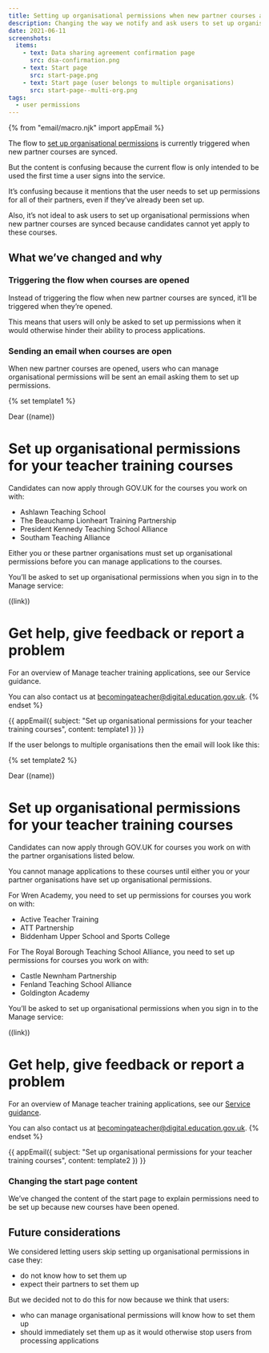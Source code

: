 ```yaml
---
title: Setting up organisational permissions when new partner courses are opened
description: Changing the way we notify and ask users to set up organisational permissions for newly opened partner courses
date: 2021-06-11
screenshots:
  items:
    - text: Data sharing agreement confirmation page
      src: dsa-confirmation.png
    - text: Start page
      src: start-page.png
    - text: Start page (user belongs to multiple organisations)
      src: start-page--multi-org.png
tags:
  - user permissions
---
```


{% from "email/macro.njk" import appEmail %}

The flow to [set up organisational permissions](/manage-teacher-training-applications/setting-up-permissions-iteration-5/) is currently triggered when new partner courses are synced.

But the content is confusing because the current flow is only intended to be used the first time a user signs into the service.

It’s confusing because it mentions that the user needs to set up permissions for all of their partners, even if they’ve already been set up.

Also, it’s not ideal to ask users to set up organisational permissions when new partner courses are synced because candidates cannot yet apply to these courses.

## What we’ve changed and why

### Triggering the flow when courses are opened

Instead of triggering the flow when new partner courses are synced, it’ll be triggered when they’re opened.

This means that users will only be asked to set up permissions when it would otherwise hinder their ability to process applications.

### Sending an email when courses are open

When new partner courses are opened, users who can manage organisational permissions will be sent an email asking them to set up permissions.

{% set template1 %}
<!-- markdownlint-disable MD025 MD001 -->

Dear ((name))

# Set up organisational permissions for your teacher training courses

Candidates can now apply through GOV.​UK for the courses you work on with:

- Ashlawn Teaching School
- The Beauchamp Lionheart Training Partnership
- President Kennedy Teaching School Alliance
- Southam Teaching Alliance

Either you or these partner organisations must set up organisational permissions before you can manage applications to the courses.

You’ll be asked to set up organisational permissions when you sign in to the Manage service:

((link))

# Get help, give feedback or report a problem

For an overview of Manage teacher training applications, see our Service guidance.

You can also contact us at <becomingateacher@digital.education.gov.uk>.
{% endset %}

{{ appEmail({
  subject: "Set up organisational permissions for your teacher training courses",
  content: template1
}) }}

If the user belongs to multiple organisations then the email will look like this:

{% set template2 %}
<!-- markdownlint-disable MD025 MD001 -->

Dear ((name))

# Set up organisational permissions for your teacher training courses

Candidates can now apply through GOV.UK for courses you work on with the partner organisations listed below.

You cannot manage applications to these courses until either you or your partner organisations have set up organisational permissions.

For Wren Academy, you need to set up permissions for courses you work on with:

- Active Teacher Training
- ATT Partnership
- Biddenham Upper School and Sports College

For The Royal Borough Teaching School Alliance, you need to set up permissions for courses you work on with:

- Castle Newnham Partnership
- Fenland Teaching School Alliance
- Goldington Academy

You’ll be asked to set up organisational permissions when you sign in to the Manage service:

((link))

# Get help, give feedback or report a problem

For an overview of Manage teacher training applications, see our [Service guidance](https://www.apply-for-teacher-training.service.gov.uk/provider/service-guidance).

You can also contact us at [becomingateacher@digital.education.gov.uk](mailto:becomingateacher@digital.education.gov.uk).
{% endset %}

{{ appEmail({
  subject: "Set up organisational permissions for your teacher training courses",
  content: template2
}) }}

### Changing the start page content

We’ve changed the content of the start page to explain permissions need to be set up because new courses have been opened.

## Future considerations

We considered letting users skip setting up organisational permissions in case they:

- do not know how to set them up
- expect their partners to set them up

But we decided not to do this for now because we think that users:

- who can manage organisational permissions will know how to set them up
- should immediately set them up as it would otherwise stop users from processing applications
